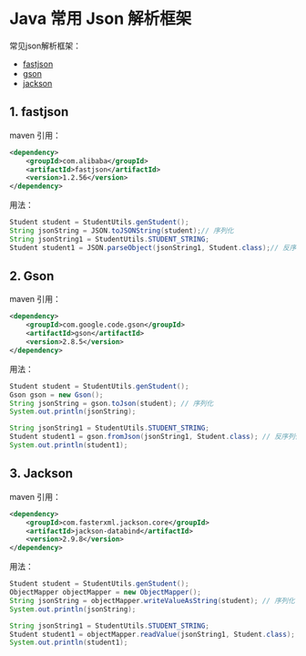 # Java 常用 Json 解析框架

常见json解析框架：

- [fastjson](https://github.com/alibaba/fastjson)
- [gson](https://github.com/google/gson)
- [jackson](https://github.com/FasterXML/jackson-databind)

## 1. fastjson

maven 引用：

```xml
<dependency>
    <groupId>com.alibaba</groupId>
    <artifactId>fastjson</artifactId>
    <version>1.2.56</version>
</dependency>
```

用法：

```java
Student student = StudentUtils.genStudent();
String jsonString = JSON.toJSONString(student);// 序列化
String jsonString1 = StudentUtils.STUDENT_STRING;
Student student1 = JSON.parseObject(jsonString1, Student.class);// 反序列化
```

## 2. Gson

maven 引用：

```xml
<dependency>
    <groupId>com.google.code.gson</groupId>
    <artifactId>gson</artifactId>
    <version>2.8.5</version>
</dependency>
```

用法：

```java
Student student = StudentUtils.genStudent();
Gson gson = new Gson();
String jsonString = gson.toJson(student); // 序列化
System.out.println(jsonString);

String jsonString1 = StudentUtils.STUDENT_STRING;
Student student1 = gson.fromJson(jsonString1, Student.class); // 反序列化
System.out.println(student1);
```

## 3. Jackson

maven 引用：

```xml
<dependency>
    <groupId>com.fasterxml.jackson.core</groupId>
    <artifactId>jackson-databind</artifactId>
    <version>2.9.8</version>
</dependency>
```

用法：

```java
Student student = StudentUtils.genStudent();
ObjectMapper objectMapper = new ObjectMapper();
String jsonString = objectMapper.writeValueAsString(student); // 序列化
System.out.println(jsonString);

String jsonString1 = StudentUtils.STUDENT_STRING;
Student student1 = objectMapper.readValue(jsonString1, Student.class); // 反序列化
System.out.println(student1);
```

